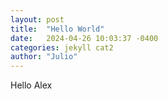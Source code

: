 ```yaml
---
layout: post
title:  "Hello World"
date:   2024-04-26 10:03:37 -0400
categories: jekyll cat2
author: "Julio"
---
```


Hello Alex
